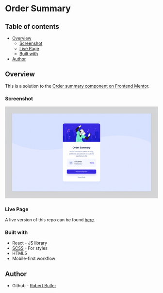 # Order Summary

## Table of contents

- [Overview](#overview)
  - [Screenshot](#screenshot)
  - [Live Page](#live-page)
  - [Built with](#built-with)
- [Author](#author)

## Overview

This is a solution to the [Order summary component on Frontend Mentor](https://www.frontendmentor.io/challenges/order-summary-component-QlPmajDUj).

### Screenshot

![](public/desktop-preview.png)

### Live Page

A live version of this repo can be found [here](https://chekhovs-func.github.io/order-summary/).

### Built with

- [React](https://reactjs.org/) - JS library
- [SCSS](https://sass-lang.com/) - For styles
- HTML5
- Mobile-first workflow

## Author

- Github - [Robert Butler](https://github.com/chekhovs-func)
